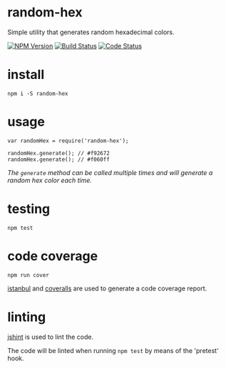 # random-hex
Simple utility that generates random hexadecimal colors.

[![NPM Version][npm-image]][npm-url]
[![Build Status][travis-image]][travis-url]
[![Code Status][coverage-image]][coverage-url]

[npm-image]: https://img.shields.io/badge/npm-v1.0.2-blue.svg
[npm-url]: https://www.npmjs.com/package/random-hex
[travis-image]: https://travis-ci.org/danillouz/random-hex.svg?branch=master
[travis-url]: https://travis-ci.org/danillouz/random-hex
[coverage-image]: https://coveralls.io/repos/danillouz/random-hex/badge.svg?branch=master&service=github
[coverage-url]: https://coveralls.io/github/danillouz/random-hex?branch=master

# install
`npm i -S random-hex`

# usage
```
var randomHex = require('random-hex');

randomHex.generate(); // #f92672
randomHex.generate(); // #f060ff
```

*The `generate` method can be called multiple times and will generate a random hex
color each time.*

# testing
`npm test`

# code coverage
`npm run cover`

[istanbul](https://github.com/gotwarlost/istanbul) and [coveralls](https://github.com/nickmerwin/node-coveralls) are used to generate a code coverage report.

# linting
[jshint](http://jshint.com/) is used to lint the code.

The code will be linted when running `npm test` by means of the 'pretest' hook.
